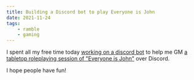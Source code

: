 ```yaml
---
title: Building a Discord bot to play Everyone is John
date: 2021-11-24
tags:
    - ramble
    - gaming
---
```

I spent all my free time today [working on a discord bot](https://github.com/strategineer/discord-bot) to help me GM [a tabletop roleplaying session of "Everyone is John"](/bin/everyone_is_john) over Discord.

I hope people have fun!
